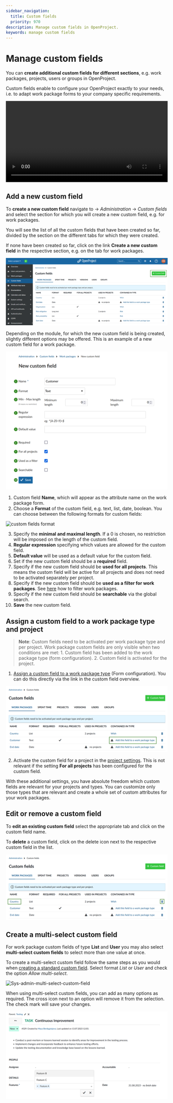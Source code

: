 ```yaml
---
sidebar_navigation:
  title: Custom fields
  priority: 970
description: Manage custom fields in OpenProject.
keywords: manage custom fields
---
```

# Manage custom fields

You can **create additional custom fields for different sections**, e.g. work packages, projects, users or groups in OpenProject.

Custom fields enable to configure your OpenProject exactly to your needs, i.e. to adapt work package forms to your company specific requirements.

<video src="https://openproject-docs.s3.eu-central-1.amazonaws.com/videos/OpenProject-Forms-and-Custom-Fields-1.mp4" type="video/mp4" controls="" style="width:100%"></video>

## Add a new custom field

To **create a new custom field** navigate to -> *Administration* -> *Custom fields* and select the section for which you will create a new custom field, e.g. for work packages.

You will see the list of all the custom fields that have been created so far, divided by the section on the different tabs for which they were created.

If none have been created so far, click on the link **Create a new custom field** in the respective section, e.g. on the tab for work packages.

![Custom fields in OpenProject administration settings](administration-custom-fields.png)

Depending on the module, for which the new custom field is being  created, slightly different options may be offered. This is an example of a new custom field for a work package.

![Sys-admin-create-custom-field](openproject_system_guide_new_custom_field.png)

1. Custom field **Name**, which will appear as the attribute name on the work package form.
2. Choose a **Format** of the custom field, e.g. text, list, date, boolean. You can choose between the following formats for custom fields:

![custom fields format](image-20200122112806127.png)

3. Specify the **minimal and maximal length**. If a 0 is chosen, no restriction will be imposed on the length of the custom field.
4. **Regular expression** specifying which values are allowed for the custom field.
5. **Default value** will be used as a default value for the custom field. 
6. Set if the new custom field should be a **required** field.
7. Specify if the new custom field should be **used for all projects**. This means the custom field will be active for all projects and does not need to be activated separately per project.
8. Specify if the new custom field should be **used as a filter for work packages**. See [here](../../user-guide/work-packages/work-package-table-configuration/#filter-work-packages) how to filter work packages.
9. Specify if the new custom field should be **searchable** via the global search.
10. **Save** the new custom field.



## Assign a custom field to a work package type and project

> **Note**: Custom fields need to be activated per work package type and per project. Work package custom fields are only visible when two conditions are met:
>     1. Custom field has been added to the work package type (form configuration).
>         2. Custom field is activated for the project.

1. [Assign a custom field to a work package type](../manage-work-packages/work-package-types/#work-package-form-configuration-enterprise-add-on) (Form configuration). You can do this directly via the link in the custom field overview.

![Add a custom field to a work package type](system-admin-add-field-to-wp-type.png)

2. Activate the custom field for a project in the [project settings](../../user-guide/projects/project-settings/custom-fields/). This is not relevant if the setting **For all projects** has been configured for the custom field.

With these additional settings, you have absolute freedom which custom fields are relevant for your projects and types. You can customize only those types that are relevant and create a whole set of custom attributes for your work packages.

## Edit or remove a custom field

To **edit an existing custom field** select the appropriate tab and click on the custom field name.

To **delete** a custom field, click on the delete icon next to the respective custom field in the list.

![Edit or delete a custom field in OpenProject adminstration](system-admin-edit-delete-custom-field.png)



## Create a multi-select custom field

For work package custom fields of type **List** and **User** you may also select **multi-select custom fields** to select more than one value at once.

To create a multi-select custom field follow the same steps as you would when [creating a standard custom field](#add-a-new-custom-field). Select format *List* or *User* and check the option *Allow multi-select*.

![Sys-admin-multi-select-custom-field](C:\Users\Maya\Documents\GitHub\openproject\docs\system-admin-guide\custom-fields\system-admin-allow-multi-select.png)

When using multi-select custom fields, you can add as many options as required. The cross icon next to an option will remove it from the selection. The check mark will save your changes.

![Multi select custom field in a work package](system-guide-custom-field-work-package.png)

